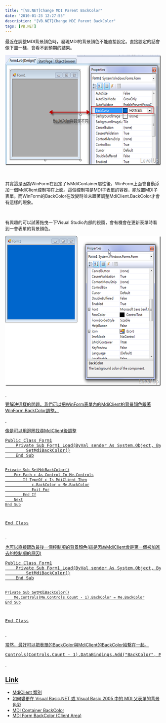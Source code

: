 ```yaml
---
title: "[VB.NET]Change MDI Parent BackColor"
date: "2010-01-23 12:27:55"
description: "[VB.NET]Change MDI Parent BackColor"
tags: [VB.NET]
---
```


<p>最近在調整MDI背景顏色時，發現MDI的背景顏色不能直接設定。直接設定的話會像下圖一樣，會看不到預期的結果。</p>  <p><img style="border-right-width: 0px; display: inline; border-top-width: 0px; border-bottom-width: 0px; border-left-width: 0px" title="image" border="0" alt="image" src="\images\posts\13220\image_thumb.png" width="644" height="356" /></a> </p>  <p> </p>  <p>其實這是因為WinForm在設定了IsMdiContainer屬性後，WinForm上面會自動添加一個MdiClient控制項在上面。這個控制項是MDI子表單的容器，能放置MDI子表單。而WinForm的BackColor在改變時並未跟著調整MdiClient.BackColor才會有這樣的現象。</p>  <p> </p>  <p>有興趣的可以試著拖曳一下Visual Studio內部的視窗，會有機會在更新表單時看到一會表單的背景顏色。</p>  <p><a href="http://files.dotblogs.com.tw/larrynung/1001/2d7ea05614f0_A510/image_4.png" rel="lightbox"><img style="border-right-width: 0px; display: inline; border-top-width: 0px; border-bottom-width: 0px; border-left-width: 0px" title="image" border="0" alt="image" src="\images\posts\13220\image_thumb_1.png" width="602" height="484" /> </p>  <p> </p>  <p>要解決這樣的問題，我們可以把WinForm表單內的MdiClient的背景顏色跟著WinForm.BackColor調整。</p>  <p> </p>  <p>像是可以用迴圈找尋MdiClient後調整    <br /></p>  <div style="padding-bottom: 0px; margin: 0px; padding-left: 0px; padding-right: 0px; display: inline; float: none; padding-top: 0px" id="scid:812469c5-0cb0-4c63-8c15-c81123a09de7:87416581-192b-467a-bf9b-578ef8540e0e" class="wlWriterSmartContent">   <pre class="vb:nocontrols" name="code">Public Class Form1
    Private Sub Form1_Load(ByVal sender As System.Object, ByVal e As System.EventArgs) Handles MyBase.Load
        SetMdiBackColor()
    End Sub

    Private Sub SetMdiBackColor()
        For Each c As Control In Me.Controls
            If TypeOf c Is MdiClient Then
                c.BackColor = Me.BackColor
                Exit For
            End If
        Next
    End Sub
End Class</pre>
</div>

<p> </p>

<p>也可以直接跟改最後一個控制項的背景顏色(這是因為MdiClient會是第一個被加進去的控制項的原因) 
  <br /></p>

<div style="padding-bottom: 0px; margin: 0px; padding-left: 0px; padding-right: 0px; display: inline; float: none; padding-top: 0px" id="scid:812469c5-0cb0-4c63-8c15-c81123a09de7:030609b3-de19-4425-929e-9f81c68b425f" class="wlWriterSmartContent">
  <pre class="vb:nocontrols" name="code">Public Class Form1
    Private Sub Form1_Load(ByVal sender As System.Object, ByVal e As System.EventArgs) Handles MyBase.Load
        SetMdiBackColor()
    End Sub

    Private Sub SetMdiBackColor()
        Me.Controls(Me.Controls.Count - 1).BackColor = Me.BackColor
    End Sub
End Class</pre>
</div>

<p> </p>

<p>當然，最好可以把表單的BackColor與MdiClient的BackColor給繫在一起。</p>

<div style="padding-bottom: 0px; margin: 0px; padding-left: 0px; padding-right: 0px; display: inline; float: none; padding-top: 0px" id="scid:812469c5-0cb0-4c63-8c15-c81123a09de7:d304be5d-cbf1-409c-9dc7-a6835cf9ee6a" class="wlWriterEditableSmartContent"><pre name="code" class="vb">Controls(Controls.Count - 1).DataBindings.Add("BackColor", Me, "BackColor")</pre></div>

<p> </p>

<h2>Link</h2>

<ul>
  <li>MdiClient 類別 </li>

  <li>如何變更在 Visual Basic.NET 或 Visual Basic 2005 中的 MDI 父表單的背景色彩 </li>

  <li>MDI Container BackColor </li>

  <li>MDI Form BackColor (Client Area) </li>
</ul>
